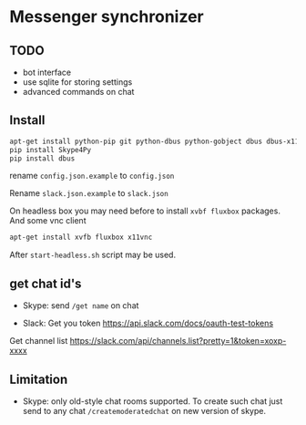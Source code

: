 Messenger synchronizer
===


TODO
---
* bot interface 
* use sqlite for storing settings
* advanced commands on chat


Install
---

```bash
apt-get install python-pip git python-dbus python-gobject dbus dbus-x11
pip install Skype4Py
pip install dbus
```

rename `config.json.example` to `config.json`

Rename `slack.json.example` to `slack.json`


On headless box you may need before to install `xvbf fluxbox` packages. And some vnc client

```bash
apt-get install xvfb fluxbox x11vnc
```
After `start-headless.sh` script may be used.

get chat id's
---

* Skype:
send `/get name` on chat

* Slack:
Get you token
https://api.slack.com/docs/oauth-test-tokens

Get channel list
https://slack.com/api/channels.list?pretty=1&token=xoxp-xxxx


Limitation
---
* Skype: only old-style chat rooms supported. To create such chat just send to any chat `/createmoderatedchat` on new version of skype.




